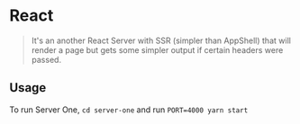 # React
> It's an another React Server with SSR (simpler than AppShell) that will render a page but gets some simpler output if certain headers were passed.

## Usage

To run Server One, `cd server-one` and run `PORT=4000 yarn start`
